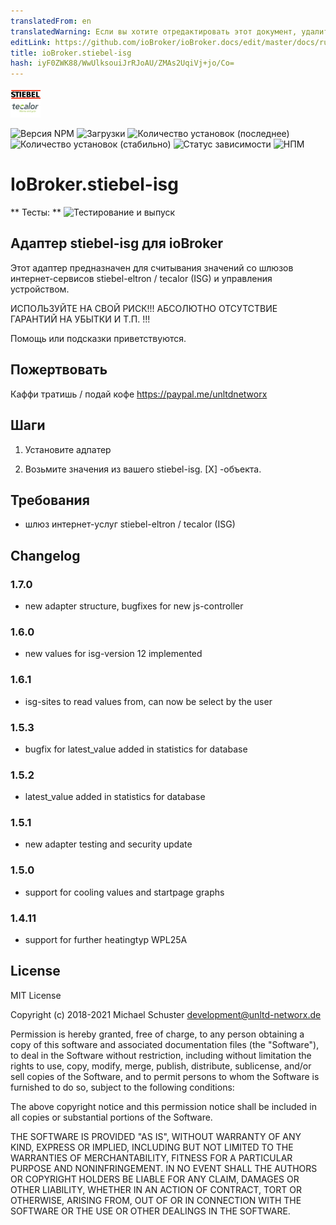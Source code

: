 ```yaml
---
translatedFrom: en
translatedWarning: Если вы хотите отредактировать этот документ, удалите поле «translationFrom», в противном случае этот документ будет снова автоматически переведен
editLink: https://github.com/ioBroker/ioBroker.docs/edit/master/docs/ru/adapterref/iobroker.stiebel-isg/README.md
title: ioBroker.stiebel-isg
hash: iyF0ZWK88/WwUlksouiJrRJoAU/ZMAs2UqiVj+jo/Co=
---
```

![Логотип](../../../en/adapterref/iobroker.stiebel-isg/admin/stiebel-isg.png)

![Версия NPM](https://img.shields.io/npm/v/iobroker.stiebel-isg.svg)
![Загрузки](https://img.shields.io/npm/dm/iobroker.stiebel-isg.svg)
![Количество установок (последнее)](https://iobroker.live/badges/stiebel-isg-installed.svg)
![Количество установок (стабильно)](https://iobroker.live/badges/stiebel-isg-stable.svg)
![Статус зависимости](https://img.shields.io/david/unltdnetworx/iobroker.stiebel-isg.svg)
![НПМ](https://nodei.co/npm/iobroker.stiebel-isg.png?downloads=true)

# IoBroker.stiebel-isg
** Тесты: ** ![Тестирование и выпуск](https://github.com/unltdnetworx/ioBroker.stiebel-isg/workflows/Test%20and%20Release/badge.svg)

## Адаптер stiebel-isg для ioBroker
Этот адаптер предназначен для считывания значений со шлюзов интернет-сервисов stiebel-eltron / tecalor (ISG) и управления устройством.

ИСПОЛЬЗУЙТЕ НА СВОЙ РИСК!!! АБСОЛЮТНО ОТСУТСТВИЕ ГАРАНТИЙ НА УБЫТКИ И Т.П. !!!

Помощь или подсказки приветствуются.

## Пожертвовать
Каффи тратишь / подай кофе <https://paypal.me/unltdnetworx>

## Шаги
1. Установите адпатер

2. Возьмите значения из вашего stiebel-isg. [X] -объекта.

## Требования
* шлюз интернет-услуг stiebel-eltron / tecalor (ISG)

## Changelog

### 1.7.0

* new adapter structure, bugfixes for new js-controller

### 1.6.0

* new values for isg-version 12 implemented

### 1.6.1

* isg-sites to read values from, can now be select by the user

### 1.5.3

* bugfix for latest_value added in statistics for database

### 1.5.2

* latest_value added in statistics for database

### 1.5.1

* new adapter testing and security update

### 1.5.0

* support for cooling values and startpage graphs

### 1.4.11

* support for further heatingtyp WPL25A

## License
MIT License

Copyright (c) 2018-2021 Michael Schuster <development@unltd-networx.de>

Permission is hereby granted, free of charge, to any person obtaining a copy
of this software and associated documentation files (the "Software"), to deal
in the Software without restriction, including without limitation the rights
to use, copy, modify, merge, publish, distribute, sublicense, and/or sell
copies of the Software, and to permit persons to whom the Software is
furnished to do so, subject to the following conditions:

The above copyright notice and this permission notice shall be included in all
copies or substantial portions of the Software.

THE SOFTWARE IS PROVIDED "AS IS", WITHOUT WARRANTY OF ANY KIND, EXPRESS OR
IMPLIED, INCLUDING BUT NOT LIMITED TO THE WARRANTIES OF MERCHANTABILITY,
FITNESS FOR A PARTICULAR PURPOSE AND NONINFRINGEMENT. IN NO EVENT SHALL THE
AUTHORS OR COPYRIGHT HOLDERS BE LIABLE FOR ANY CLAIM, DAMAGES OR OTHER
LIABILITY, WHETHER IN AN ACTION OF CONTRACT, TORT OR OTHERWISE, ARISING FROM,
OUT OF OR IN CONNECTION WITH THE SOFTWARE OR THE USE OR OTHER DEALINGS IN THE
SOFTWARE.